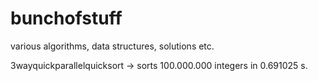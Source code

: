 # bunchofstuff
various algorithms, data structures, solutions etc.

3wayquickparallelquicksort -> sorts 100.000.000 integers in 0.691025 s.

